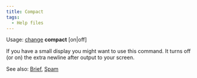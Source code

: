 ```yaml
---
title: Compact
tags:
  - Help files
---
```

Usage: [change](change "wikilink") **compact** \[on\|off\]

If you have a small display you might want to use this command. It turns
off (or on) the extra newline after output to your screen.

See also: [Brief](Brief "wikilink"), [Spam](Spam "wikilink")
